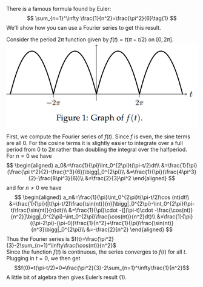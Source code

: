There is a famous formula found by Euler:
$$
\sum_{n=1}^\infty \frac{1}{n^2}=\frac{\pi^2}{6}\tag{1}
$$
We'll show how you can use a Fourier series to get this result.

Consider the period $2\pi$ function given by $f(t)=t(\pi-t/2)$ on $[0,2\pi]$.  
![](pic230801.png)

First, we compute the Fourier series of $f(t)$. Since $f$ is even, the sine terms are all 0. For the cosine terms it is slightly easier to integrate over a full period from 0 to $2\pi$ rather than doubling the integral over the halfperiod.  
For $n = 0$ we have
$$
\begin{aligned}
a_0&=\frac{1}{\pi}\int_0^{2\pi}t(\pi-t/2)dt\\
&=\frac{1}{\pi}(\frac{\pi t^2}{2}-\frac{t^3}{6})\bigg|_0^{2\pi}\\
&=\frac{1}{\pi}(\frac{4\pi^3}{2}-\frac{8\pi^3}{6})\\
&=\frac{2}{3}\pi^2
\end{aligned}
$$
and for $n\neq 0$ we have
$$
\begin{aligned}
a_n&=\frac{1}{\pi}\int_0^{2\pi}t(\pi-t/2)\cos (nt)dt\\
&=\frac{1}{\pi}([t(\pi-t/2)\frac{\sin(nt)}{n}]\bigg|_0^{2\pi}-\int_0^{2\pi}(\pi-t)\frac{\sin(nt)}{n}dt)\\
&=\frac{1}{\pi}\cdot -([(\pi-t)\cdot -\frac{\cos(nt)}{n^2}]\bigg|_0^{2\pi}-\int_0^{2\pi}\frac{\cos(nt)}{n^2}dt)\\
&=\frac{1}{\pi}((\pi-2\pi)-(\pi-0))\frac{1}{n^2}+\frac{1}{\pi}\frac{\sin(nt)}{n^3}\bigg|_0^{2\pi}\\
&=-\frac{2}{n^2}
\end{aligned}
$$
Thus the Fourier series is $f(t)=\frac{\pi^2}{3}-2\sum_{n=1}^\infty\frac{\cos(nt)}{n^2}$  
Since the function $f(t)$ is continuous, the series converges to $f(t)$ for all $t$.  
Plugging in $t = 0$, we then get
$$f(0)=t(\pi-t/2)=0=\frac{\pi^2}{3}-2\sum_{n=1}^\infty\frac{1}{n^2}$$
A little bit of algebra then gives Euler’s result $(1)$.
